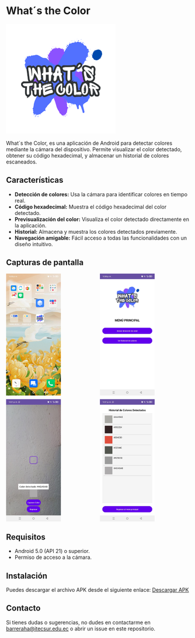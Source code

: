 # What´s the Color

<img src="./assets/logotipo.png" alt="Logotipo" width="300" />

What´s the Color, es una aplicación de Android para detectar colores mediante la cámara del dispositivo. Permite visualizar el color detectado, obtener su código hexadecimal, y almacenar un historial de colores escaneados.

## Características

- **Detección de colores:** Usa la cámara para identificar colores en tiempo real.
- **Código hexadecimal:** Muestra el código hexadecimal del color detectado.
- **Previsualización del color:** Visualiza el color detectado directamente en la aplicación.
- **Historial:** Almacena y muestra los colores detectados previamente.
- **Navegación amigable:** Fácil acceso a todas las funcionalidades con un diseño intuitivo.

## Capturas de pantalla

<div style="display: grid; grid-template-columns: repeat(auto-fit, minmax(200px, 1fr)); gap: 10px;">
  <img src="./assets/x1.jpeg" alt="Pantalla principal" width="150" />
  <img src="./assets/x2.jpeg" alt="Resultado del juego" width="150" />
  <img src="./assets/x3.jpeg" alt="Opciones del juego" width="150" />
  <img src="./assets/x4.jpeg" alt="Pantalla de puntuación" width="150" />
</div>

## Requisitos

- Android 5.0 (API 21) o superior.
- Permiso de acceso a la cámara.

## Instalación

Puedes descargar el archivo APK desde el siguiente enlace:
[Descargar APK](https://drive.google.com/file/d/1xOcKXXTRibCH5WMckUheHk7eErdE0zfB/view?usp=sharing)

## Contacto

Si tienes dudas o sugerencias, no dudes en contactarme en [barreraha@itecsur.edu.ec](barreraha@itecsur.edu.ec) o abrir un issue en este repositorio.
